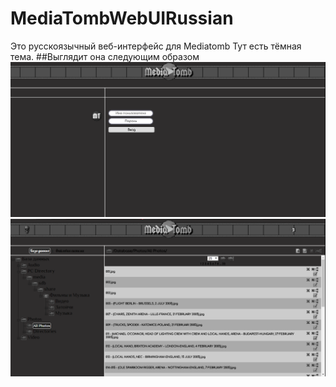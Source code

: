 # MediaTombWebUIRussian
Это русскоязычный веб-интерфейс для Mediatomb
Тут есть тёмная тема.
##Выглядит она следующим образом 
![Скриншот 1](https://github.com/blbulyandavbulyan/MediaTombWebUIRussian/blob/master/screenshots/scrin1.png "Страница входа")
![Скриншот 2](https://github.com/blbulyandavbulyan/MediaTombWebUIRussian/blob/master/screenshots/scrin2.png "Основная страница")
